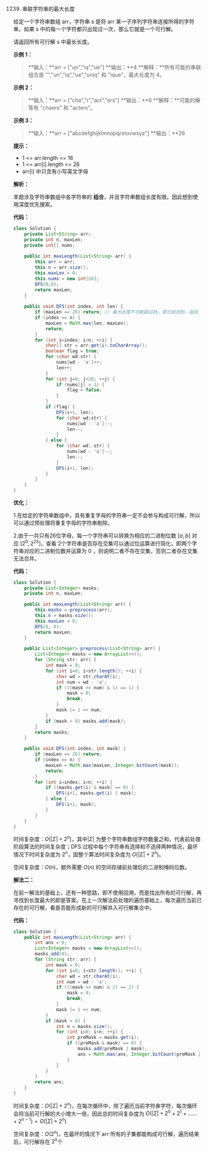 1239. 串联字符串的最大长度

给定一个字符串数组 arr，字符串 s 是将 arr 某一子序列字符串连接所得的字符串，如果 s 中的每一个字符都只出现过一次，那么它就是一个可行解。

请返回所有可行解 s 中最长长度。

 

**示例 1：**

> **输入：**arr = ["un","iq","ue"]
> **输出：**4
> **解释：**所有可能的串联组合是 "","un","iq","ue","uniq" 和 "ique"，最大长度为 4。



**示例 2：**

> **输入：**arr = ["cha","r","act","ers"]
> **输出：**6
> **解释：**可能的解答有 "chaers" 和 "acters"。



**示例 3：**

> **输入：**arr = ["abcdefghijklmnopqrstuvwxyz"]
> **输出：**26



**提示：**

* 1 <= arr.length <= 16
* 1 <= arr[i].length <= 26
* arr[i] 中只含有小写英文字母



**解析：**

本题涉及字符串数组中各字符串的 **组合**，并且字符串数组长度有限。因此想到使用深度优先搜索。



**代码：**

```java
class Solution {
    private List<String> arr;
    private int n, maxLen;
    private int[] nums;
    
    public int maxLength(List<String> arr) {
        this.arr = arr;
        this.n = arr.size();
        this.maxLen = 0;
        this.nums = new int[26];
        DFS(0,0);
        return maxLen;
    }
    
    public void DFS(int index, int len) {
        if (maxLen == 26) return; // 最大长度不可能超过26，若已经找到，返回
        if (index == n) {
            maxLen = Math.max(len, maxLen);
            return;
        }
        for (int i=index; i<n; ++i) {
            char[] str = arr.get(i).toCharArray();
            boolean flag = true;
            for (char wd:str) {
                nums[wd - 'a']++;
                len++;
            }
            for (int j=0; j<26; ++j) {
                if (nums[j] > 1) {
                    flag = false;
                }
            }
            if (flag) {
                DFS(i+1, len);
                for (char wd:str) {
                    nums[wd - 'a']--;
                    len--;
                }
            } else {
                for (char wd: str) {
                    nums[wd - 'a']--;
                    len--;
                }
                DFS(i+1, len);
            }
        }
    }
}
```



**优化：**

1.在给定的字符串数组中，具有重复字母的字符串一定不会参与构成可行解，所以可以通过预处理将重复字母的字符串剔除。

2.由于一共只有26位字母，每一个字符串可以转换为相应的二进制位数 $[a,b]$ 对应 $[2^0,2^{25}]$，查看 2个字符串是否存在交集可以通过位运算进行简化，即两个字符串对应的二进制位数并运算为 0 ，则说明二者不存在交集，否则二者存在交集无法合并。



**代码：**

```java
class Solution {
    private List<Integer> masks;
    private int n, maxLen;

    public int maxLength(List<String> arr) {
        this.masks = preprocess(arr);
        this.n = masks.size();
        this.maxLen = 0;
        DFS(0, 0);
        return maxLen;
    }

    public List<Integer> preprocess(List<String> arr) {
        List<Integer> masks = new ArrayList<>();
        for (String str: arr) {
            int mask = 0;
            for (int i=0; i<str.length(); ++i) {
                char wd = str.charAt(i);
                int num = wd - 'a';
                if (((mask >> num) & 1) == 1) {
                    mask = 0;
                    break;
                }
                mask |= 1 << num;
            }
            if (mask > 0) masks.add(mask);
        }
        return masks;
    }

    public void DFS(int index, int mask) {
        if (maxLen == 26) return;
        if (index == n) {
            maxLen = Math.max(maxLen, Integer.bitCount(mask));
            return;
        }
        for (int i=index; i<n; ++i) {
            if ((masks.get(i) & mask) == 0) {
                DFS(i+1, masks.get(i) | mask);
            } else {
                DFS(i+1, mask);
            }
        }
    }
}
```

时间复杂度：$O(|\Sigma|+2^n)$，其中$|\Sigma|$ 为整个字符串数组字符数量之和，代表前处理阶段算法的时间复杂度；DFS 过程中每个字符串有选择和不选择两种情况，最坏情况下时间复杂度为 $2^n$，固整个算法时间复杂度为 $O(|\Sigma|+2^n)$。

空间复杂度：$O(n)$，额外需要 $O(n)$ 的空间存储前处理后的二进制掩码位数。



**解法二：**

在前一解法的基础上，还有一种思路，即不使用回溯，而是找出所有的可行解，再寻找到长度最大的即是答案。在上一次解法前处理的遍历基础上，每次遍历当前已存在的可行解，看是否能形成新的可行解并入可行解集合中。



**代码：**

```java
class Solution {
    public int maxLength(List<String> arr) {
        int ans = 0;
        List<Integer> masks = new ArrayList<>();
        masks.add(0);
        for (String str: arr) {
            int mask = 0;
            for (int i=0; i<str.length(); ++i) {
                char wd = str.charAt(i);
                int num = wd - 'a';
                if (((mask >> num) & 1) == 1) {
                    mask = 0;
                    break;
                }
                mask |= 1 << num;
            }
            if (mask > 0) {
                int n = masks.size();
                for (int i=0; i<n; ++i) {
                    int preMask = masks.get(i);
                    if ((preMask & mask) == 0) {
                        masks.add(preMask | mask);
                        ans = Math.max(ans, Integer.bitCount(preMask | mask));
                    }
                }
            }
        }
        return ans;
    }
}
```

时间复杂度：$O(|\Sigma|+2^n)$，在每次循环中，除了遍历当前字符串字符，每次循环会将当前可行解的大小增大一倍，因此总的时间复杂度为 $O(|\Sigma|+2^0+2^1+……+2^{n-1})=O(|\Sigma|+2^n)$

空间复杂度：$O(2^n)$，在最坏的情况下 arr 所有的子集都能构成可行解，遍历结束后，可行解存在 $2^n$个

